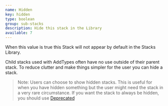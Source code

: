 ```yaml
---
name: Hidden
key: hidden
type: boolean
group: sub-stacks
description: Hide this stack in the Library
available: 7
---
```



When this value is true this Stack will not appear by default in the Stacks Library.

Child stacks used with AddTypes often have no use outside of their parent stack. To reduce clutter and make things simpler for the user you can hide a stack.

> Note:  Users can choose to show hidden stacks.  This is useful for when you have hidden something but the user might need the stack in a very rare circumstance.  If you want the stack to always be hidden, you should use [Deprecated](deprecated.html)
